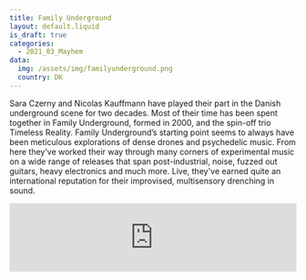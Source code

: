 ```yaml
---
title: Family Underground
layout: default.liquid
is_draft: true
categories:
  - 2021_03_Mayhem
data:
  img: /assets/img/familyunderground.png
  country: DK
---
```


Sara Czerny and Nicolas Kauffmann have played their part in the Danish underground scene for two decades. Most of their time has been spent together in Family Underground, formed in 2000, and the spin-off trio Timeless Reality. Family Underground’s starting point seems to always have been meticulous explorations of dense drones and psychedelic music. From here they’ve worked their way through many corners of experimental music on a wide range of releases that span post-industrial, noise, fuzzed out guitars, heavy electronics and much more. Live, they've earned quite an international reputation for their improvised, multisensory drenching in sound.

<iframe style="border: 0; width: 100%; height: 120px;" src="https://bandcamp.com/EmbeddedPlayer/album=3292274085/size=large/bgcol=ffffff/linkcol=0687f5/tracklist=false/artwork=small/transparent=true/" seamless><a href="https://familyunderground.bandcamp.com/album/time-of-others">Time Of Others by Family Underground</a></iframe>
